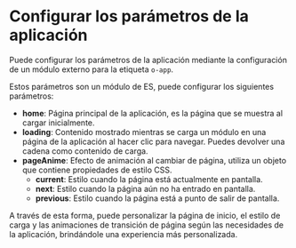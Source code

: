 <template is="exm-article">
  <a href="../../publics/examples/use-config/demo.html" preview></a>
  <a href="../../publics/examples/use-config/app-config.mjs" main></a>
  <a href="../../publics/examples/use-config/page1.html"></a>
  <a href="../../publics/examples/use-config/page2.html"></a>
</template>

# Configurar los parámetros de la aplicación

Puede configurar los parámetros de la aplicación mediante la configuración de un módulo externo para la etiqueta `o-app`.

Estos parámetros son un módulo de ES, puede configurar los siguientes parámetros:

- **home**: Página principal de la aplicación, es la página que se muestra al cargar inicialmente.
- **loading**: Contenido mostrado mientras se carga un módulo en una página de la aplicación al hacer clic para navegar. Puedes devolver una cadena como contenido de carga.
- **pageAnime**: Efecto de animación al cambiar de página, utiliza un objeto que contiene propiedades de estilo CSS.
  - **current**: Estilo cuando la página está actualmente en pantalla.
  - **next**: Estilo cuando la página aún no ha entrado en pantalla.
  - **previous**: Estilo cuando la página está a punto de salir de pantalla.

A través de esta forma, puede personalizar la página de inicio, el estilo de carga y las animaciones de transición de página según las necesidades de la aplicación, brindándole una experiencia más personalizada.
